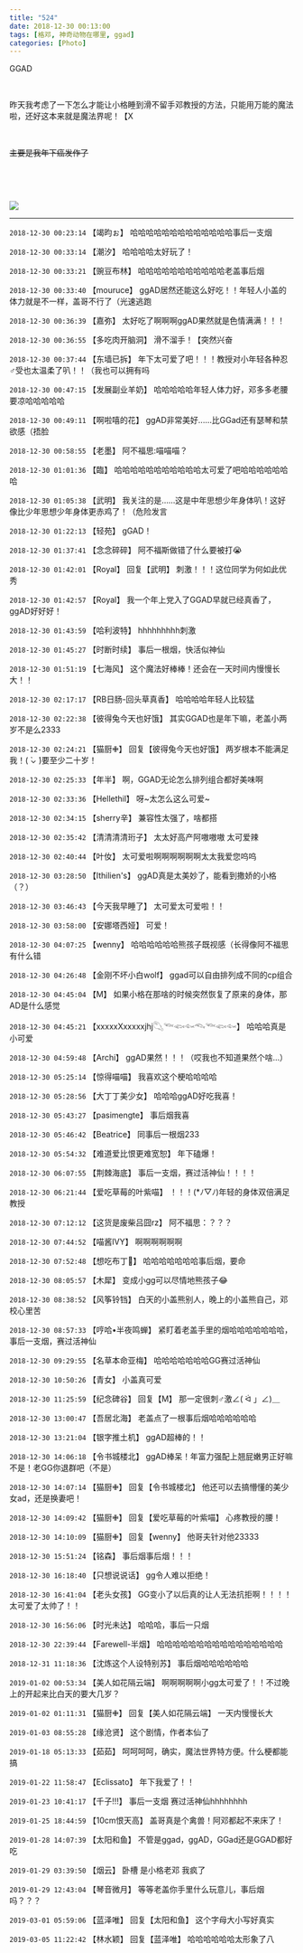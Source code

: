 ```yaml
---
title: "524"
date: 2018-12-30 00:13:00
tags: [格邓, 神奇动物在哪里, ggad]
categories: [Photo]
---
```


<p>GGAD</p> 
<p>&nbsp;<br /></p> 
<p>昨天我考虑了一下怎么才能让小格睡到滑不留手邓教授的方法，只能用万能的魔法啦，还好这本来就是魔法界呢！【X<br /></p> 
<p>&nbsp;<br /></p> 
<p><span style="text-decoration:line-through;"  >主要是我年下癌发作了</span></p> 
<p>&nbsp;<br /></p> 
<p><br /></p>

![](https://raw.githubusercontent.com/alicewish/meowchain247/master/img_cVZNdzJtQk9JV2R1QXd5Q2dGaFFXK1RIRWp5cCtVcXBvVjZOWU9KYXBKL01walVnRWpobW13PT0.jpg)

---

`2018-12-30 00:23:14` 【竭昀ぉ】 哈哈哈哈哈哈哈哈哈哈哈哈哈事后一支烟

`2018-12-30 00:33:14` 【潮汐】 哈哈哈哈太好玩了！

`2018-12-30 00:33:21` 【豌豆布林】 哈哈哈哈哈哈哈哈哈哈哈老盖事后烟

`2018-12-30 00:33:40` 【mouruce】 ggAD居然还能这么好吃！！年轻人小盖的体力就是不一样，盖哥不行了（光速逃跑

`2018-12-30 00:36:39` 【嘉弥】 太好吃了啊啊啊ggAD果然就是色情满满！！！

`2018-12-30 00:36:55` 【多吃肉开脑洞】 滑不溜手！【突然兴奋

`2018-12-30 00:37:44` 【东墙已拆】 年下太可爱了吧！！！教授对小年轻各种忍♂受也太温柔了叭！！（我也可以拥有吗

`2018-12-30 00:47:15` 【发展副业羊奶】 哈哈哈哈哈年轻人体力好，邓多多老腰要凉哈哈哈哈哈

`2018-12-30 00:49:11` 【啊啦嘻的花】 ggAD非常美好......比GGad还有瑟琴和禁欲感（捂脸

`2018-12-30 00:58:55` 【老墨】 阿不福思:喵喵喵？

`2018-12-30 01:01:36` 【臨】 哈哈哈哈哈哈哈哈哈哈哈太可爱了吧哈哈哈哈哈哈哈

`2018-12-30 01:05:38` 【武明】 我关注的是……这是中年思想少年身体叭！这好像比少年思想少年身体更赤鸡了！（危险发言

`2018-12-30 01:22:13` 【轻苑】 gGAD！

`2018-12-30 01:37:41` 【念念碎碎】 阿不福斯做错了什么要被打😭

`2018-12-30 01:42:01` 【Royal】 回复【武明】 刺激！！！这位同学为何如此优秀

`2018-12-30 01:42:57` 【Royal】 我一个年上党入了GGAD早就已经真香了，ggAD好好好！

`2018-12-30 01:43:59` 【哈利波特】 hhhhhhhhh刺激

`2018-12-30 01:45:27` 【时断时续】 事后一根烟，快活似神仙

`2018-12-30 01:51:19` 【七海风】 这个魔法好棒棒！还会在一天时间内慢慢长大！！

`2018-12-30 02:17:17` 【RB日肠-回头草真香】 哈哈哈哈年轻人比较猛

`2018-12-30 02:22:38` 【彼得兔今天也好饿】 其实GGAD也是年下嘛，老盖小两岁不是么2333

`2018-12-30 02:24:21` 【猫厨✙】 回复【彼得兔今天也好饿】 两岁根本不能满足我！( ̀⌄ ́)要至少二十岁！

`2018-12-30 02:25:33` 【年半】 啊，GGAD无论怎么排列组合都好美味啊

`2018-12-30 02:33:36` 【Hellethil】 呀~太怎么这么可爱~

`2018-12-30 02:34:15` 【sherry辛】 兼容性太强了，啥都搭

`2018-12-30 02:35:42` 【清清清清珩子】 太太好高产阿嗷嗷嗷 太可爱辣

`2018-12-30 02:40:44` 【叶㚢】 太可爱啦啊啊啊啊啊啊太太我爱您呜呜

`2018-12-30 03:28:50` 【Ithilien's】 ggAD真是太美妙了，能看到撒娇的小格（？）

`2018-12-30 03:46:43` 【今天我早睡了】 太可爱太可爱啦！！

`2018-12-30 03:58:00` 【安娜塔西娅】 可爱！

`2018-12-30 04:07:25` 【wenny】 哈哈哈哈哈哈熊孩子既视感（长得像阿不福思有什么错

`2018-12-30 04:26:48` 【金刚不坏小白wolf】 ggad可以自由排列成不同的cp组合

`2018-12-30 04:45:04` 【M】 如果小格在那啥的时候突然恢复了原来的身体，那AD是什么感觉

`2018-12-30 04:45:21` 【xxxxxXxxxxxjhj𓆡𓆝𓆟𓆜𓆞𓆝𓆟𓆜】 哈哈哈真是小可爱

`2018-12-30 04:59:48` 【Archi】 ggAD果然！！！（哎我也不知道果然个啥…）

`2018-12-30 05:25:14` 【惊得喵喵】 我喜欢这个梗哈哈哈哈

`2018-12-30 05:28:56` 【大丁丁美少女】 哈哈哈ggAD好吃我喜！

`2018-12-30 05:43:27` 【pasimengte】 事后烟我喜

`2018-12-30 05:46:42` 【Beatrice】 同事后一根烟233

`2018-12-30 05:54:32` 【难道爱比恨更难宽恕】 年下磕爆！

`2018-12-30 06:07:55` 【荆棘海底】 事后一支烟，赛过活神仙！！！！

`2018-12-30 06:21:44` 【爱吃草莓的叶紫喵】 ！！！(*ﾉ▽ﾉ)年轻的身体双倍满足教授

`2018-12-30 07:12:12` 【这货是废柴吕囧rz】 阿不福思：？？？

`2018-12-30 07:44:52` 【喵酱IVY】 啊啊啊啊啊啊

`2018-12-30 07:52:48` 【想吃布丁🍮】 哈哈哈哈哈哈哈事后烟，要命

`2018-12-30 08:05:57` 【木犀】 变成小gg可以尽情地熊孩子😂

`2018-12-30 08:38:52` 【风筝铃铛】 白天的小盖熊别人，晚上的小盖熊自己，邓校心里苦

`2018-12-30 08:57:33` 【哼哈•半夜鸣蝉】 紧盯着老盖手里的烟哈哈哈哈哈哈哈，事后一支烟，赛过活神仙

`2018-12-30 09:29:55` 【名草本命亚梅】 哈哈哈哈哈哈哈GG赛过活神仙

`2018-12-30 10:50:26` 【青女】 小盖真可爱

`2018-12-30 11:25:59` 【纪念碑谷】 回复【M】 那一定很刺♂激∠( ᐛ 」∠)＿

`2018-12-30 13:00:47` 【吾居北海】 老盖点了一根事后烟哈哈哈哈哈哈

`2018-12-30 13:21:04` 【银字推土机】 ggAD超棒的！！

`2018-12-30 14:06:18` 【令书城楼北】 ggAD棒呆！年富力强配上翘屁嫩男正好嘛不是！老GG你退群吧（不是）

`2018-12-30 14:07:14` 【猫厨✙】 回复【令书城楼北】 他还可以去搞懵懂的美少女ad，还是换妻吧！

`2018-12-30 14:09:42` 【猫厨✙】 回复【爱吃草莓的叶紫喵】 心疼教授的腰！

`2018-12-30 14:10:09` 【猫厨✙】 回复【wenny】 他哥夫针对他23333

`2018-12-30 15:51:24` 【铭森】 事后烟事后烟！！！

`2018-12-30 16:18:40` 【只想说说话】 gg令人难以拒绝！

`2018-12-30 16:41:04` 【老头女孩】 GG变小了以后真的让人无法抗拒啊！！！！太可爱了太帅了！！

`2018-12-30 16:56:06` 【时光未达】 哈哈哈，事后一只烟

`2018-12-30 22:39:44` 【Farewell-半烟】 哈哈哈哈哈哈哈哈哈哈哈哈哈哈哈哈

`2018-12-31 11:18:36` 【沈炼这个人设特别苏】 事后烟哈哈哈哈哈哈

`2019-01-02 00:53:34` 【美人如花隔云端】 啊啊啊啊啊小gg太可爱了！！不过晚上的开起来比白天的要大几岁？

`2019-01-02 01:11:31` 【猫厨✙】 回复【美人如花隔云端】 一天内慢慢长大

`2019-01-03 08:55:28` 【缘沧贤】 这个剧情，作者本仙了

`2019-01-18 05:13:33` 【茹茹】 呵呵呵呵，确实，魔法世界特方便。什么梗都能搞

`2019-01-22 11:58:47` 【Eclissato】 年下我爱了！！

`2019-01-23 10:41:17` 【千子!!!】 事后一支烟 赛过活神仙hhhhhhhh

`2019-01-25 18:44:59` 【10cm恨天高】 盖哥真是个禽兽！阿邓都起不来床了！

`2019-01-28 14:07:39` 【太阳和鱼】 不管是ggad，ggAD，GGad还是GGAD都好吃

`2019-01-29 03:39:50` 【烟云】 卧槽 是小格老邓 我疯了

`2019-01-29 12:43:04` 【琴音微月】 等等老盖你手里什么玩意儿，事后烟吗？？？

`2019-03-01 05:59:06` 【蓝泽唯】 回复【太阳和鱼】 这个字母大小写好真实

`2019-03-05 11:22:42` 【林水颖】 回复【蓝泽唯】 哈哈哈哈哈哈太形象了八
